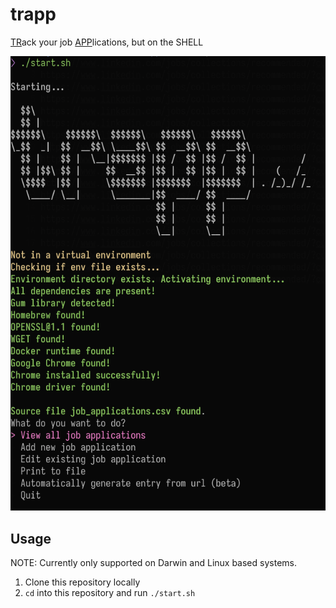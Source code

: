 # trapp
<ins>TR</ins>ack your job <ins>APP</ins>lications, but on the SHELL

![trapp](docs/assets/images/trapp-home.png)

## Usage

NOTE: Currently only supported on Darwin and Linux based systems.

1. Clone this repository locally
2. `cd` into this repository and run `./start.sh`
